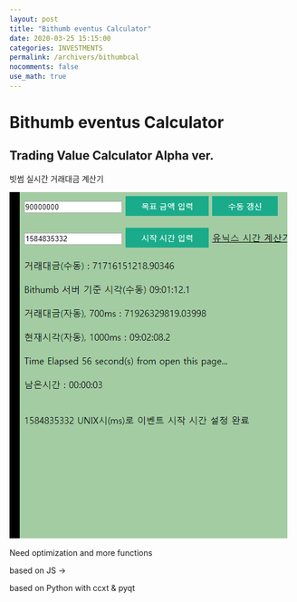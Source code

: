 ```yaml
---
layout: post
title: "Bithumb eventus Calculator"
date: 2020-03-25 15:15:00
categories: INVESTMENTS
permalink: /archivers/bithumbcal
nocomments: false
use_math: true
---
```


# Bithumb eventus Calculator

## Trading Value Calculator Alpha ver.

빗썸 실시간 거래대금 계산기

![executeCMD](/assets/posts/2020-03-21-bithumbcal/bithumbcal.gif)

Need optimization and more functions

based on JS ->

based on Python with ccxt & pyqt
